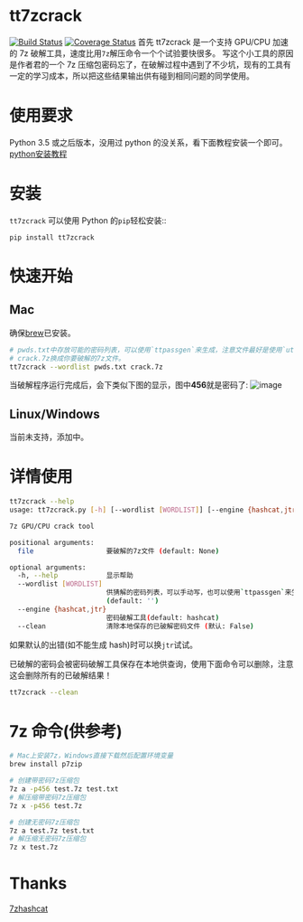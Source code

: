 # tt7zcrack
[![Build Status](https://travis-ci.org/tp7309/tt7zcrack.svg?branch=master)](https://travis-ci.org/tp7309/tt7zcrack)
[![Coverage Status](https://coveralls.io/repos/github/tp7309/tt7zcrack/badge.svg?branch=master)](https://coveralls.io/github/tp7309/tt7zcrack?branch=master)
首先 tt7zcrack 是一个支持 GPU/CPU 加速的 7z 破解工具，速度比用`7z`解压命令一个个试验要快很多。
写这个小工具的原因是作者君的一个 7z 压缩包密码忘了，在破解过程中遇到了不少坑，现有的工具有一定的学习成本，所以把这些结果输出供有碰到相同问题的同学使用。

# 使用要求

Python 3.5 或之后版本，没用过 python 的没关系，看下面教程安装一个即可。
[python安装教程](https://www.runoob.com/python3/python3-install.html)

# 安装

`tt7zcrack` 可以使用 Python 的`pip`轻松安装::

```
pip install tt7zcrack
```

# 快速开始

## Mac

确保[brew](https://brew.sh/index_zh-cn)已安装。

```bash
# pwds.txt中存放可能的密码列表，可以使用`ttpassgen`来生成，注意文件最好是使用`utf-8`编码。
# crack.7z换成你要破解的7z文件。
tt7zcrack --wordlist pwds.txt crack.7z
```

当破解程序运行完成后，会下类似下图的显示，图中**456**就是密码了:
![image](https://github.com/tp7309/TinkerQuickIntegration/blob/master/images/testDir.png)

## Linux/Windows

当前未支持，添加中。

# 详情使用

```bash
tt7zcrack --help
usage: tt7zcrack.py [-h] [--wordlist [WORDLIST]] [--engine {hashcat,jtr}] [--clean] [file]

7z GPU/CPU crack tool

positional arguments:
  file                  要破解的7z文件 (default: None)

optional arguments:
  -h, --help            显示帮助
  --wordlist [WORDLIST]
                        供猜解的密码列表，可以手动写，也可以使用`ttpassgen`来生成，编译最好是"utf-8"
                        (default: '')
  --engine {hashcat,jtr}
                        密码破解工具(default: hashcat)
  --clean               清除本地保存的已破解密码文件 (默认: False)
```

如果默认的出错(如不能生成 hash)时可以换`jtr`试试。

已破解的密码会被密码破解工具保存在本地供查询，使用下面命令可以删除，注意这会删除所有的已破解结果！

```bash
tt7zcrack --clean
```

# 7z 命令(供参考)

```bash
# Mac上安装7z，Windows直接下载然后配置环境变量
brew install p7zip

# 创建带密码7z压缩包
7z a -p456 test.7z test.txt
# 解压缩带密码7z压缩包
7z x -p456 test.7z

# 创建无密码7z压缩包
7z a test.7z test.txt
# 解压缩无密码7z压缩包
7z x test.7z
```

# Thanks

[7zhashcat](https://github.com/philsmd/7z2hashcat)
